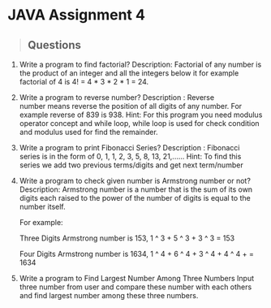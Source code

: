 # JAVA Assignment 4

> ## Questions

1. Write a program to find factorial?
Description: Factorial of any number is the product of an integer and all the integers below it for example factorial of 4 is 4! = 4 * 3 * 2 * 1 = 24. 

1. Write a program to reverse number?
Description : Reverse number means reverse the position of all digits of any number. For example reverse of 839 is 938. 
Hint: For this program you need modulus operator concept and while loop, while loop is used for check condition and modulus used for find the remainder.

1. Write a program to print Fibonacci Series?
Description : Fibonacci series is in the form of 0, 1, 1, 2, 3, 5, 8, 13, 21,...... 
Hint: To find this series we add two previous terms/digits and get next term/number

1. Write a program to check given number is Armstrong number or not?
Description: Armstrong number is a number that is the sum of its own digits each raised to the power of the number of digits is equal to the number itself.

    For example: 

    Three Digits Armstrong number is 153, 1 ^ 3 + 5 ^ 3 + 3 ^ 3 = 153 

    Four Digits Armstrong number is 1634, 1 ^ 4 + 6 ^ 4 + 3 ^ 4 + 4 ^ 4 + = 1634

1. Write a program to Find Largest Number Among Three Numbers
Input three number from user and compare these number with each others and find largest number among these three numbers. 

